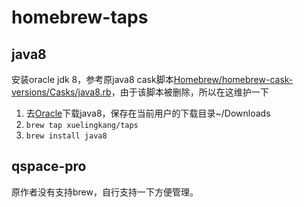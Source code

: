 # homebrew-taps

## java8

安装oracle jdk 8，参考原java8 cask脚本[Homebrew/homebrew-cask-versions/Casks/java8.rb](https://github.com/Homebrew/homebrew-cask-versions/pull/7261/commits/ec644edfefe89d83a35632ab033da30b70952bbf)，由于该脚本被删除，所以在这维护一下

1. 去[Oracle](https://www.oracle.com/java/technologies/javase/javase-jdk8-downloads.html)下载java8，保存在当前用户的下载目录~/Downloads
2. `brew tap xuelingkang/taps`
3. `brew install java8`

## qspace-pro

原作者没有支持brew，自行支持一下方便管理。

